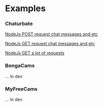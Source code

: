 # Examples

### Chaturbate

[NodeJs POST request chat messages and etc](https://github.com/prohetamine/mermaid-extension/tree/main/examples/chaturbate/nodejs-post-request-chat-messages-and-etc)

[NodeJs GET request chat messages and etc](https://github.com/prohetamine/mermaid-extension/tree/main/examples/chaturbate/nodejs-get-request-chat-messages-and-etc)

[NodeJs GET a lot of requests](https://github.com/prohetamine/mermaid-extension/tree/main/examples/chaturbate/nodejs-get-a-lot-of-requests)

### BongaCams

... In dev

### MyFreeCams

... In dev
